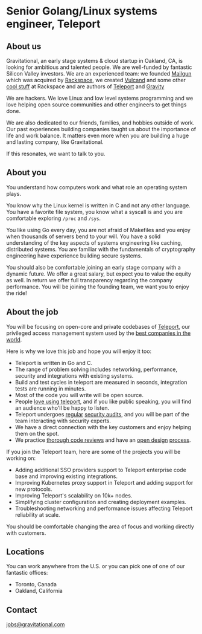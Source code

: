 # Senior Golang/Linux systems engineer, Teleport

## About us

Gravitational, an early stage systems & cloud startup in Oakland, CA, is looking for ambitious and talented people. 
We are well-funded by fantastic Silicon Valley investors. 
We are an experienced team: we founded [Mailgun](http://mailgun.com) which was acquired by [Rackspace](http://rackspace.com), 
we created [Vulcand](https://github.com/vulcand/vulcand) and some other 
[cool stuff](http://www.rackspace.com/blog/onmetal-the-right-way-to-scale/) at Rackspace and are authors of 
[Teleport](https://github.com/gravitational/teleport) and [Gravity](https://gravitational.com/gravity)

We are hackers. We love Linux and low level systems programming and we love helping open source communities and other 
engineers to get things done.

We are also dedicated to our friends, families, and hobbies outside of work. Our past experiences building companies 
taught us about the importance of life and work balance. It matters even more when you are building a huge and 
lasting company, like Gravitational.

If this resonates, we want to talk to you.

## About you

You understand how computers work and what role an operating system plays. 

You know why the Linux kernel is written in C and not any other language. You
have a favorite file system, you know what a syscall is and you are comfortable
exploring `/proc` and `/sys`. 

You like using Go every day, you are not afraid of Makefiles and you enjoy
when thousands of servers bend to your will. You have a solid understanding of
the key aspects of systems engineering like caching, distributed systems.
You are familiar with the fundamentals of cryptography engineering have experience
building secure systems.

You should also be comfortable joining an early stage company with a dynamic
future. We offer a great salary, but expect you to value the equity as well.
In return we offer full transparency regarding the company performance.
You will be joining the founding team, we want you to enjoy the ride!

## About the job

You will be focusing on open-core and private codebases of [Teleport](https://github.com/gravitational/teleport), 
our privileged access management system used by the [best companies in the world](https://gravitational.com/).

Here is why we love this job and hope you will enjoy it too:

* Teleport is written in Go and C. 
* The range of problem solving includes networking, performance, security and
  integrations with existing systems.
* Build and test cycles in teleport are measured in seconds, integration tests
  are running in minutes.
* Most of the code you will write will be open source.
* People [love using teleport](https://tech.decisiv.com/gravitationals-teleport-at-devops-dc-a05abf3a290), and if you like public speaking, you will find an audience who'll be happy to listen.
* Teleport undergoes [regular](https://cure53.de/pentest-report_teleport.pdf) [security audits](https://cure53.de/pentest-report_teleport_2.pdf), and you will be part of the team interacting
with security experts. 
* We have a direct connection with the key customers and enjoy helping them on the spot.
* We practice [thorough code reviews](https://github.com/gravitational/teleport/pull/2349) 
  and have an [open design](https://github.com/gravitational/teleport/issues/1510) [process](https://github.com/gravitational/teleport/issues/1986).

If you join the Teleport team, here are some of the projects you will be working on:

* Adding additional SSO providers support to Teleport enterprise code base and
  improving existing integrations.
* Improving Kubernetes proxy support in Teleport and adding support for new
  protocols.
* Improving Teleport's scalability on 10k+ nodes.
* Simplifying cluster configuration and creating deployment examples.
* Troubleshooting networking and performance issues affecting Teleport
  reliability at scale.

You should be comfortable changing the area of focus and working directly with
customers.

## Locations

You can work anywhere from the U.S. or you can pick one of one of our fantastic offices:

* Toronto, Canada
* Oakland, California

## Contact

jobs@gravitational.com


